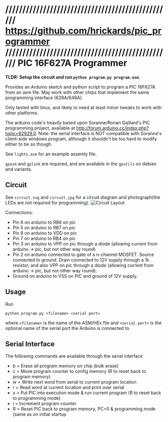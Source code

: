 /////////////////////////////////////////////////
https://github.com/hrickards/pic_programmer
/////////////////////////////////////////////////
PIC 16F627A Programmer
======================

**TLDR: Setup the circuit and run `python program.py program.asm`.**

Provides an Arduino sketch and python script to program a PIC 16F627A from an asm file. May work with other chips that implement the same programming interface (628A/648A).

Only tested with linux, and likely to need at least minor tweaks to work with other platforms.

The arduino code's heavily based upon Soranne/Ronan Gaillard's PIC programming project, available at http://forum.arduino.cc/index.php?topic=92929.0. Note: the serial interface is NOT compatible with Soranne's client-side windows program, although it shouldn't be too hard to modify either to be so though.

See `lights.asm` for an example assemly file.

`gpasm` and `gplink` are required, and are available in the `gputils` on debian and variants.

Circuit
-------
See `circuit.svg` and `circuit.jpg` for a circuit diagram and photograph(the LEDs are not required for programming).
![Circuit Layout](https://rawgithub.com/hrickards/pic_programmer/master/circuit.svg)

Connections:
  - Pin 6 on arduino to RB6 on pic
  - Pin 5 on arduino to RB7 on pic
  - Pin 8 on arduino to VDD on pic
  - Pin 7 on arduino to RB4 on pic
  - Pin 3 on arduino to VPP on pic through a diode (allowing current from arduino -> pic, but not other way round)
  - Pin 2 on arduino connected to gate of a n-channel MOSFET. Source connected to ground. Drain connected to 12V supply through a 1k resistor, and also VPP on pic through a diode (allowing current from arduino -> pic, but not other way round).
  - Ground on arduino to VSS on PIC and ground of 12V supply.

Usage
-----
Run

    python program.py <filename> <serial port>
 
where `<filename>` is the name of the ASM/HEx file and `<serial port>` is the optional name of the serial port the Arduino is connected to.

Serial Interface
----------------
The following commands are available through the serial interface
  - b = Erase all program memory on chip (bulk erase)
  - c = Move program counter to config memory (R to reset back to program memory)
  - w = Write next word from serial to current program location
  - r = Read word at current location and print over serial
  - x = Put PIC into execution mode & run current program (R to reset back to programming mode)
  - i = Increment program counter
  - R = Reset PIC back to program memory, PC=0 & programming mode (same as on initial startup
